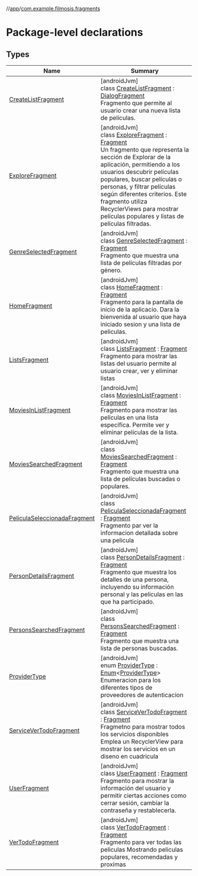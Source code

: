 //[app](../../index.md)/[com.example.filmosis.fragments](index.md)

# Package-level declarations

## Types

| Name | Summary |
|---|---|
| [CreateListFragment](-create-list-fragment/index.md) | [androidJvm]<br>class [CreateListFragment](-create-list-fragment/index.md) : [DialogFragment](https://developer.android.com/reference/kotlin/androidx/fragment/app/DialogFragment.html)<br>Fragmento que permite al usuario crear una nueva lista de películas. |
| [ExploreFragment](-explore-fragment/index.md) | [androidJvm]<br>class [ExploreFragment](-explore-fragment/index.md) : [Fragment](https://developer.android.com/reference/kotlin/androidx/fragment/app/Fragment.html)<br>Un fragmento que representa la sección de Explorar de la aplicación, permitiendo a los usuarios descubrir películas populares, buscar películas o personas, y filtrar películas según diferentes criterios. Este fragmento utiliza RecyclerViews para mostrar películas populares y listas de películas filtradas. |
| [GenreSelectedFragment](-genre-selected-fragment/index.md) | [androidJvm]<br>class [GenreSelectedFragment](-genre-selected-fragment/index.md) : [Fragment](https://developer.android.com/reference/kotlin/androidx/fragment/app/Fragment.html)<br>Fragmento que muestra una lista de películas filtradas por género. |
| [HomeFragment](-home-fragment/index.md) | [androidJvm]<br>class [HomeFragment](-home-fragment/index.md) : [Fragment](https://developer.android.com/reference/kotlin/androidx/fragment/app/Fragment.html)<br>Fragmento para la pantalla de inicio de la aplicacio. Dara la bienvenida al usuario que haya iniciado sesion y una lista de peliculas. |
| [ListsFragment](-lists-fragment/index.md) | [androidJvm]<br>class [ListsFragment](-lists-fragment/index.md) : [Fragment](https://developer.android.com/reference/kotlin/androidx/fragment/app/Fragment.html)<br>Fragmento para mostrar las listas del usuario permite al usuario crear, ver y eliminar listas |
| [MoviesInListFragment](-movies-in-list-fragment/index.md) | [androidJvm]<br>class [MoviesInListFragment](-movies-in-list-fragment/index.md) : [Fragment](https://developer.android.com/reference/kotlin/androidx/fragment/app/Fragment.html)<br>Fragmento para mostrar las películas en una lista específica. Permite ver y eliminar películas de la lista. |
| [MoviesSearchedFragment](-movies-searched-fragment/index.md) | [androidJvm]<br>class [MoviesSearchedFragment](-movies-searched-fragment/index.md) : [Fragment](https://developer.android.com/reference/kotlin/androidx/fragment/app/Fragment.html)<br>Fragmento que muestra una lista de películas buscadas o populares. |
| [PeliculaSeleccionadaFragment](-pelicula-seleccionada-fragment/index.md) | [androidJvm]<br>class [PeliculaSeleccionadaFragment](-pelicula-seleccionada-fragment/index.md) : [Fragment](https://developer.android.com/reference/kotlin/androidx/fragment/app/Fragment.html)<br>Fragmento par ver la informacion detallada sobre una pelicula |
| [PersonDetailsFragment](-person-details-fragment/index.md) | [androidJvm]<br>class [PersonDetailsFragment](-person-details-fragment/index.md) : [Fragment](https://developer.android.com/reference/kotlin/androidx/fragment/app/Fragment.html)<br>Fragmento que muestra los detalles de una persona, incluyendo su información personal y las películas en las que ha participado. |
| [PersonsSearchedFragment](-persons-searched-fragment/index.md) | [androidJvm]<br>class [PersonsSearchedFragment](-persons-searched-fragment/index.md) : [Fragment](https://developer.android.com/reference/kotlin/androidx/fragment/app/Fragment.html)<br>Fragmento que muestra una lista de personas buscadas. |
| [ProviderType](-provider-type/index.md) | [androidJvm]<br>enum [ProviderType](-provider-type/index.md) : [Enum](https://kotlinlang.org/api/latest/jvm/stdlib/kotlin/-enum/index.html)&lt;[ProviderType](-provider-type/index.md)&gt; <br>Enumeracion para los diferentes tipos de proveedores de autenticacion |
| [ServiceVerTodoFragment](-service-ver-todo-fragment/index.md) | [androidJvm]<br>class [ServiceVerTodoFragment](-service-ver-todo-fragment/index.md) : [Fragment](https://developer.android.com/reference/kotlin/androidx/fragment/app/Fragment.html)<br>Fragmetno para mostrar todos los servicios disponibles Emplea un RecyclerView para mostrar los servicios en un diseno en cuadricula |
| [UserFragment](-user-fragment/index.md) | [androidJvm]<br>class [UserFragment](-user-fragment/index.md) : [Fragment](https://developer.android.com/reference/kotlin/androidx/fragment/app/Fragment.html)<br>Fragmento para mostrar la información del usuario y permitir ciertas acciones como cerrar sesión, cambiar la contraseña y restablecerla. |
| [VerTodoFragment](-ver-todo-fragment/index.md) | [androidJvm]<br>class [VerTodoFragment](-ver-todo-fragment/index.md) : [Fragment](https://developer.android.com/reference/kotlin/androidx/fragment/app/Fragment.html)<br>Fragmento para ver todas las peliculas Mostrando peliculas populares, recomendadas y proximas |
